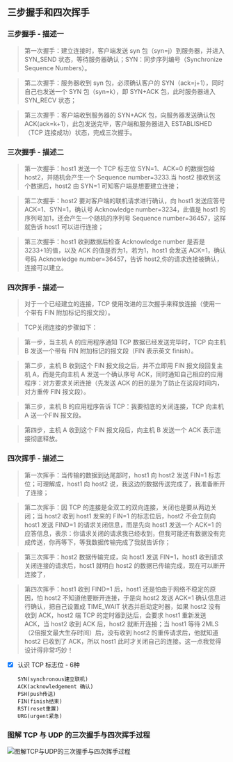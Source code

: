﻿## 三步握手和四次挥手  
  
### 三步握手 - 描述一  
  
> 第一次握手：建立连接时，客户端发送 syn 包（syn=j）到服务器，并进入 SYN_SEND 状态，等待服务器确认；SYN：同步序列编号（Synchronize Sequence Numbers）。  
  
> 第二次握手：服务器收到 syn 包，必须确认客户的 SYN（ack=j+1），同时自己也发送一个 SYN 包（syn=k），即 SYN+ACK 包，此时服务器进入 SYN_RECV 状态；  
  
> 第三次握手：客户端收到服务器的 SYN+ACK 包，向服务器发送确认包 ACK(ack=k+1），此包发送完毕，客户端和服务器进入 ESTABLISHED（TCP 连接成功）状态，完成三次握手。  
  
### 三次握手 - 描述二  
  
> 第一次握手：host1 发送一个 TCP 标志位 SYN=1、ACK=0 的数据包给 host2，并随机会产生一个 Sequence number=3233.当 host2 接收到这个数据后，host2 由 SYN=1 可知客户端是想要建立连接；  
  
> 第二次握手：host2 要对客户端的联机请求进行确认，向 host1 发送应答号 ACK=1、SYN=1，确认号 Acknowledge number=3234，此值是 host1 的序列号加1，还会产生一个随机的序列号 Sequence number=36457，这样就告诉 host1 可以进行连接；  
  
> 第三次握手：host1 收到数据后检查 Acknowledge number 是否是3233+1的值，以及 ACK 的值是否为1，若为1，host1 会发送 ACK=1，确认号码 Acknowledge number=36457，告诉 host2,你的请求连接被确认，连接可以建立。 
  
### 四次挥手 - 描述一  
  
> 对于一个已经建立的连接，TCP 使用改进的三次握手来释放连接（使用一个带有 FIN 附加标记的报文段）。

> TCP关闭连接的步骤如下：  
  
> 第一步，当主机 A 的应用程序通知 TCP 数据已经发送完毕时，TCP 向主机 B 发送一个带有 FIN 附加标记的报文段（FIN 表示英文 finish）。  
  
> 第二步，主机 B 收到这个 FIN 报文段之后，并不立即用 FIN 报文段回复主机 A，而是先向主机 A 发送一个确认序号 ACK，同时通知自己相应的应用程序：对方要求关闭连接（先发送 ACK 的目的是为了防止在这段时间内，对方重传 FIN 报文段）。  
  
> 第三步，主机 B 的应用程序告诉 TCP：我要彻底的关闭连接，TCP 向主机 A 送一个FIN 报文段。  
  
> 第四步，主机 A 收到这个 FIN 报文段后，向主机 B 发送一个 ACK 表示连接彻底释放。  

### 四次挥手  - 描述二  
  
> 第一次挥手：当传输的数据到达尾部时，host1 向 host2 发送 FIN=1 标志位；可理解成，host1 向 host2 说，我这边的数据传送完成了，我准备断开了连接；  
  
> 第二次挥手：因 TCP 的连接是全双工的双向连接，关闭也是要从两边关闭；当 host2 收到 host1 发来的 FIN=1 的标志位后，host2 不会立刻向 host1 发送 FIND=1 的请求关闭信息，而是先向 host1 发送一个 ACK=1 的应答信息，表示：你请求关闭的请求我已经收到，但我可能还有数据没有完成传送，你再等下，等我数据传输完成了我就告诉你；  
  
> 第三次挥手：host2 数据传输完成，向 host1 发送 FIN=1，host1 收到请求关闭连接的请求后，host1 就明白 host2 的数据已传输完成，现在可以断开连接了，  
  
> 第四次挥手：host1 收到 FIND=1 后，host1 还是怕由于网络不稳定的原因，怕 host2 不知道他要断开连接，于是向 host2 发送 ACK=1 确认信息进行确认，把自己设置成 TIME_WAIT 状态并启动定时器，如果 host2 没有收到 ACK，host2 端 TCP 的定时器到达后，会要求 host1 重新发送 ACK，当 host2 收到 ACK 后，host2 就断开连接；当 host1 等待 2MLS（2倍报文最大生存时间）后，没有收到 host2 的重传请求后，他就知道 host2 已收到了 ACK，所以 host1 此时才关闭自己的连接。这一点我觉得设计得非常巧妙！

- [x] 认识 TCP 标志位 - 6种  
  
    `SYN(synchronous建立联机)`  
    `ACK(acknowledgement 确认)`  
    `PSH(push传送)`  
    `FIN(finish结束)`  
    `RST(reset重置)`  
    `URG(urgent紧急)`  
  
### 图解 TCP 与 UDP 的三次握手与四次挥手过程  
![图解TCP与UDP的三次握手与四次挥手过程][1]  
  
  [1]: https://github.com/jtleon/notes/blob/master/source/tcp.png  
